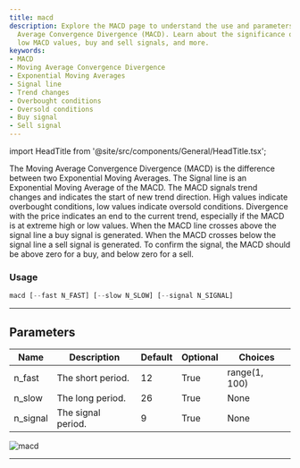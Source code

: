 ```yaml
---
title: macd
description: Explore the MACD page to understand the use and parameters of the Moving
  Average Convergence Divergence (MACD). Learn about the significance of high and
  low MACD values, buy and sell signals, and more.
keywords:
- MACD
- Moving Average Convergence Divergence
- Exponential Moving Averages
- Signal line
- Trend changes
- Overbought conditions
- Oversold conditions
- Buy signal
- Sell signal
---
```


import HeadTitle from '@site/src/components/General/HeadTitle.tsx';

<HeadTitle title="crypto/ta/macd - Reference | OpenBB Terminal Docs" />

The Moving Average Convergence Divergence (MACD) is the difference between two Exponential Moving Averages. The Signal line is an Exponential Moving Average of the MACD. The MACD signals trend changes and indicates the start of new trend direction. High values indicate overbought conditions, low values indicate oversold conditions. Divergence with the price indicates an end to the current trend, especially if the MACD is at extreme high or low values. When the MACD line crosses above the signal line a buy signal is generated. When the MACD crosses below the signal line a sell signal is generated. To confirm the signal, the MACD should be above zero for a buy, and below zero for a sell.

### Usage

```python
macd [--fast N_FAST] [--slow N_SLOW] [--signal N_SIGNAL]
```

---

## Parameters

| Name | Description | Default | Optional | Choices |
| ---- | ----------- | ------- | -------- | ------- |
| n_fast | The short period. | 12 | True | range(1, 100) |
| n_slow | The long period. | 26 | True | None |
| n_signal | The signal period. | 9 | True | None |

![macd](https://user-images.githubusercontent.com/46355364/154311220-d18eb93e-76b3-4abb-b9c6-86484f462c55.png)

---
